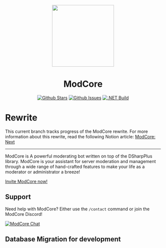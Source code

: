 <p align="center"><img src="https://i.imgur.com/AzWYXOc.png" width="200px" height="200px"></p>
<h1 align="center"> ModCore </h1>
  <p align="center">
    <a href="https://github.com/Naamloos/ModCore/stargazers" target="_blank"><img src="https://img.shields.io/github/stars/Naamloos/ModCore.svg" alt="Github Stars"></a>
    <a href="https://github.com/Naamloos/ModCore/issues" target="_blank"><img src="https://img.shields.io/github/issues/Naamloos/ModCore.svg" alt="Github Issues"></a>
    <a href="https://github.com/Naamloos/ModCore/actions/workflows/dotnet.yml" target="_blank"><img src="https://github.com/Naamloos/ModCore/actions/workflows/dotnet.yml/badge.svg" alt=".NET Build"></a>
  </p>

# Rewrite
This current branch tracks progress of the ModCore rewrite. For more information about this rewrite, read the following Notion article: [ModCore: Next](https://naamloos.notion.site/ModCore-Next-cbc2f6f3f9ad481880911bbd5c12c410)

---------------

ModCore is A powerful moderating bot written on top of the DSharpPlus library. ModCore is your assistant for server moderation and management through a wide range of hand-crafted features to make your life as a moderator or administrator a breeze! 

[Invite ModCore now!](https://discord.com/api/oauth2/authorize?client_id=359828546719449109&permissions=8&scope=bot%20applications.commands) 
  
Support
---------
Need help with ModCore? Either use the `/contact` command or join the ModCore Discord!

[![ModCore Chat](https://discord.com/api/guilds/709152601978961990/embed.png?style=banner2)](https://discord.gg/MRUP5dd)

## Database Migration for development
